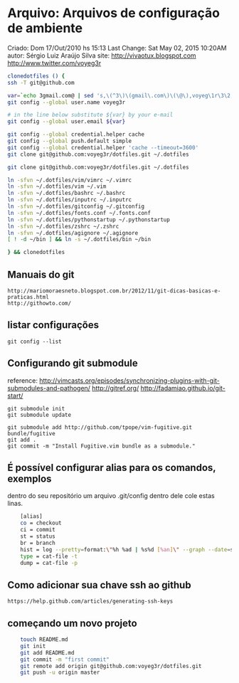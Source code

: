 # Arquivo: Arquivos de configuração de ambiente
Criado: Dom 17/Out/2010 hs 15:13
Last Change: Sat May 02, 2015  10:20AM
autor: Sérgio Luiz Araújo Silva
site: http://vivaotux.blogspot.com
http://www.twitter.com/voyeg3r

```bash
clonedotfiles () {
ssh -T git@github.com

var=`echo 3gmail.com@ | sed 's,\(^3\)\(gmail\.com\)\(\@\),voyeg\1r\3\2,g'`
git config --global user.name voyeg3r

# in the line below substitute ${var} by your e-mail
git config --global user.email ${var}

git config --global credential.helper cache
git config --global push.default simple
git config --global credential.helper 'cache --timeout=3600'
git clone git@github.com:voyeg3r/dotfiles.git ~/.dotfiles

git clone git@github.com:voyeg3r/dotfiles.git ~/.dotfiles

ln -sfvn ~/.dotfiles/vim/vimrc ~/.vimrc
ln -sfvn ~/.dotfiles/vim ~/.vim
ln -sfvn ~/.dotfiles/bashrc ~/.bashrc
ln -sfvn ~/.dotfiles/inputrc ~/.inputrc
ln -sfvn ~/.dotfiles/gitconfig ~/.gitconfig
ln -sfvn ~/.dotfiles/fonts.conf ~/.fonts.conf
ln -sfvn ~/.dotfiles/pythonstartup ~/.pythonstartup
ln -sfvn ~/.dotfiles/zshrc ~/.zshrc
ln -sfvn ~/.dotfiles/agignore ~/.agignore
[ ! -d ~/bin ] && ln -s ~/.dotfiles/bin ~/bin

} && clonedotfiles
```

## Manuais do git

	http://mariomoraesneto.blogspot.com.br/2012/11/git-dicas-basicas-e-praticas.html
	http://githowto.com/

## listar configurações

	git config --list

## Configurando git submodule

reference: http://vimcasts.org/episodes/synchronizing-plugins-with-git-submodules-and-pathogen/
http://gitref.org/
http://fadamiao.github.io/git-start/

    git submodule init
    git submodule update

	git submodule add http://github.com/tpope/vim-fugitive.git bundle/fugitive
	git add .
	git commit -m "Install Fugitive.vim bundle as a submodule."

## É possível configurar alias para os comandos, exemplos


dentro do seu repositório um arquivo .git/config
dentro dele cole estas linas.

```bash
	[alias]
	co = checkout
	ci = commit
	st = status
	br = branch
	hist = log --pretty=format:\"%h %ad | %s%d [%an]\" --graph --date=short
	type = cat-file -t
	dump = cat-file -p
```

## Como adicionar sua chave ssh ao github


	https://help.github.com/articles/generating-ssh-keys

##  começando um novo projeto

```bash
	touch README.md
	git init
	git add README.md
	git commit -m "first commit"
	git remote add origin git@github.com:voyeg3r/dotfiles.git
	git push -u origin master
```
